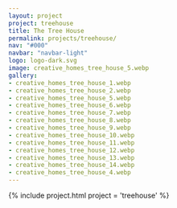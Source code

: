 ```yaml
---
layout: project
project: treehouse
title: The Tree House
permalink: projects/treehouse/
nav: "#000"
navbar: "navbar-light"
logo: logo-dark.svg
image: creative_homes_tree_house_5.webp
gallery:
- creative_homes_tree_house_1.webp
- creative_homes_tree_house_2.webp
- creative_homes_tree_house_5.webp
- creative_homes_tree_house_6.webp
- creative_homes_tree_house_7.webp
- creative_homes_tree_house_8.webp
- creative_homes_tree_house_9.webp
- creative_homes_tree_house_10.webp
- creative_homes_tree_house_11.webp
- creative_homes_tree_house_12.webp
- creative_homes_tree_house_13.webp
- creative_homes_tree_house_14.webp
- creative_homes_tree_house_4.webp
---
```


{% include project.html project = 'treehouse' %}

